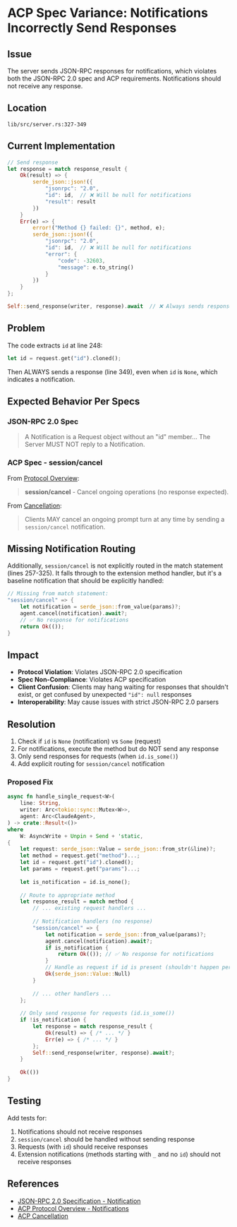 # ACP Spec Variance: Notifications Incorrectly Send Responses

## Issue

The server sends JSON-RPC responses for notifications, which violates both the JSON-RPC 2.0 spec and ACP requirements. Notifications should not receive any response.

## Location

`lib/src/server.rs:327-349`

## Current Implementation

```rust
// Send response
let response = match response_result {
    Ok(result) => {
        serde_json::json!({
            "jsonrpc": "2.0",
            "id": id,  // ❌ Will be null for notifications
            "result": result
        })
    }
    Err(e) => {
        error!("Method {} failed: {}", method, e);
        serde_json::json!({
            "jsonrpc": "2.0",
            "id": id,  // ❌ Will be null for notifications
            "error": {
                "code": -32603,
                "message": e.to_string()
            }
        })
    }
};

Self::send_response(writer, response).await  // ❌ Always sends response
```

## Problem

The code extracts `id` at line 248:
```rust
let id = request.get("id").cloned();
```

Then ALWAYS sends a response (line 349), even when `id` is `None`, which indicates a notification.

## Expected Behavior Per Specs

### JSON-RPC 2.0 Spec

> A Notification is a Request object without an "id" member... The Server MUST NOT reply to a Notification.

### ACP Spec - session/cancel

From [Protocol Overview](https://agentclientprotocol.com/protocol/overview#notifications):

> **session/cancel** - Cancel ongoing operations (no response expected).

From [Cancellation](https://agentclientprotocol.com/protocol/prompt-turn#cancellation):

> Clients MAY cancel an ongoing prompt turn at any time by sending a `session/cancel` notification.

## Missing Notification Routing

Additionally, `session/cancel` is not explicitly routed in the match statement (lines 257-325). It falls through to the extension method handler, but it's a baseline notification that should be explicitly handled:

```rust
// Missing from match statement:
"session/cancel" => {
    let notification = serde_json::from_value(params)?;
    agent.cancel(notification).await?;
    // ✅ No response for notifications
    return Ok(());
}
```

## Impact

- **Protocol Violation**: Violates JSON-RPC 2.0 specification
- **Spec Non-Compliance**: Violates ACP specification
- **Client Confusion**: Clients may hang waiting for responses that shouldn't exist, or get confused by unexpected `"id": null` responses
- **Interoperability**: May cause issues with strict JSON-RPC 2.0 parsers

## Resolution

1. Check if `id` is `None` (notification) vs `Some` (request)
2. For notifications, execute the method but do NOT send any response
3. Only send responses for requests (when `id.is_some()`)
4. Add explicit routing for `session/cancel` notification

### Proposed Fix

```rust
async fn handle_single_request<W>(
    line: String,
    writer: Arc<tokio::sync::Mutex<W>>,
    agent: Arc<ClaudeAgent>,
) -> crate::Result<()>
where
    W: AsyncWrite + Unpin + Send + 'static,
{
    let request: serde_json::Value = serde_json::from_str(&line)?;
    let method = request.get("method")...;
    let id = request.get("id").cloned();
    let params = request.get("params")...;
    
    let is_notification = id.is_none();
    
    // Route to appropriate method
    let response_result = match method {
        // ... existing request handlers ...
        
        // Notification handlers (no response)
        "session/cancel" => {
            let notification = serde_json::from_value(params)?;
            agent.cancel(notification).await?;
            if is_notification {
                return Ok(()); // ✅ No response for notifications
            }
            // Handle as request if id is present (shouldn't happen per spec)
            Ok(serde_json::Value::Null)
        }
        
        // ... other handlers ...
    };
    
    // Only send response for requests (id.is_some())
    if !is_notification {
        let response = match response_result {
            Ok(result) => { /* ... */ }
            Err(e) => { /* ... */ }
        };
        Self::send_response(writer, response).await?;
    }
    
    Ok(())
}
```

## Testing

Add tests for:
1. Notifications should not receive responses
2. `session/cancel` should be handled without sending response
3. Requests (with `id`) should receive responses
4. Extension notifications (methods starting with `_` and no `id`) should not receive responses

## References

- [JSON-RPC 2.0 Specification - Notification](https://www.jsonrpc.org/specification#notification)
- [ACP Protocol Overview - Notifications](https://agentclientprotocol.com/protocol/overview#notifications)
- [ACP Cancellation](https://agentclientprotocol.com/protocol/prompt-turn#cancellation)